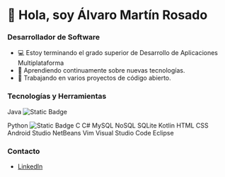 # 👋 Hola, soy Álvaro Martín Rosado

### Desarrollador de Software

- 💻 Estoy terminando el grado superior de Desarrollo de Aplicaciones Multiplataforma
- 🌱 Aprendiendo continuamente sobre nuevas tecnologías.
- 🔭 Trabajando en varios proyectos de código abierto.

### Tecnologías y Herramientas
Java ![Static Badge](https://img.shields.io/badge/Java-blue)

Python ![Static Badge](https://img.shields.io/badge/Python-orange)
C
C#
MySQL
NoSQL
SQLite
Kotlin
HTML
CSS
Android Studio
NetBeans
Vim
Visual Studio Code
Eclipse


### Contacto
- [LinkedIn](linkedin.com/in/alvaro-martin-rosado)


